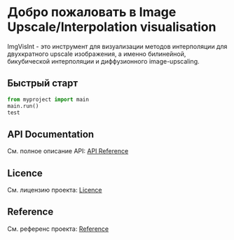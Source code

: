 # Добро пожаловать в Image Upscale/Interpolation visualisation

ImgVisInt - это инструмент для визуализации методов интерполяции для двухкратного upscale изображения, а именно билинейной, бикубической интерполяции и диффузионного image-upscaling.

## Быстрый старт

```python
from myproject import main
main.run()
test
```

## API Documentation

См. полное описание API: [API Reference](apidocs/models/models.md)


## Licence

См. лицензию проекта: [Licence](Licence.md)

## Reference

См. референс проекта: [Reference](Reference.md)